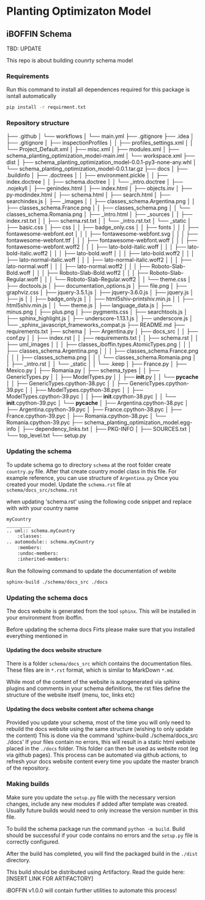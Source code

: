 # Planting Optimizaton Model
## iBOFFIN Schema



TBD: UPDATE

This repo is about building counrty schema model

### Requirements
Run this command to install all dependences required for this package is isntall automatically 
```sh
pip install -r requirment.txt
```

### Repository structure

├── .github
│   └── workflows
│       └── main.yml
├── .gitignore
├── .idea
│   ├── .gitignore
│   ├── inspectionProfiles
│   │   ├── profiles_settings.xml
│   │   └── Project_Default.xml
│   ├── misc.xml
│   ├── modules.xml
│   ├── schema_planting_optimization_model-main.iml
│   └── workspace.xml
├── dist
│   ├── schema_planting_optimization_model-0.0.1-py3-none-any.whl
│   └── schema_planting_optimization_model-0.0.1.tar.gz
├── docs
│   ├── .buildinfo
│   ├── .doctrees
│   │   ├── environment.pickle
│   │   ├── index.doctree
│   │   ├── schema.doctree
│   │   └── _intro.doctree
│   ├── .nojekyll
│   ├── genindex.html
│   ├── index.html
│   ├── objects.inv
│   ├── py-modindex.html
│   ├── schema.html
│   ├── search.html
│   ├── searchindex.js
│   ├── _images
│   │   ├── classes_schema.Argentina.png
│   │   ├── classes_schema.France.png
│   │   ├── classes_schema.png
│   │   └── classes_schema.Romania.png
│   ├── _intro.html
│   ├── _sources
│   │   ├── index.rst.txt
│   │   ├── schema.rst.txt
│   │   └── _intro.rst.txt
│   └── _static
│       ├── basic.css
│       ├── css
│       │   ├── badge_only.css
│       │   ├── fonts
│       │   │   ├── fontawesome-webfont.eot
│       │   │   ├── fontawesome-webfont.svg
│       │   │   ├── fontawesome-webfont.ttf
│       │   │   ├── fontawesome-webfont.woff
│       │   │   ├── fontawesome-webfont.woff2
│       │   │   ├── lato-bold-italic.woff
│       │   │   ├── lato-bold-italic.woff2
│       │   │   ├── lato-bold.woff
│       │   │   ├── lato-bold.woff2
│       │   │   ├── lato-normal-italic.woff
│       │   │   ├── lato-normal-italic.woff2
│       │   │   ├── lato-normal.woff
│       │   │   ├── lato-normal.woff2
│       │   │   ├── Roboto-Slab-Bold.woff
│       │   │   ├── Roboto-Slab-Bold.woff2
│       │   │   ├── Roboto-Slab-Regular.woff
│       │   │   └── Roboto-Slab-Regular.woff2
│       │   └── theme.css
│       ├── doctools.js
│       ├── documentation_options.js
│       ├── file.png
│       ├── graphviz.css
│       ├── jquery-3.5.1.js
│       ├── jquery-3.6.0.js
│       ├── jquery.js
│       ├── js
│       │   ├── badge_only.js
│       │   ├── html5shiv-printshiv.min.js
│       │   ├── html5shiv.min.js
│       │   └── theme.js
│       ├── language_data.js
│       ├── minus.png
│       ├── plus.png
│       ├── pygments.css
│       ├── searchtools.js
│       ├── sphinx_highlight.js
│       ├── underscore-1.13.1.js
│       ├── underscore.js
│       └── _sphinx_javascript_frameworks_compat.js
├── README.md
├── requirements.txt
├── schema
│   ├── Argentina.py
│   ├── docs_src
│   │   ├── conf.py
│   │   ├── index.rst
│   │   ├── requirements.txt
│   │   ├── schema.rst
│   │   ├── uml_images
│   │   │   ├── classes_iboffin.types.AtomicTypes.png
│   │   │   ├── classes_schema.Argentina.png
│   │   │   ├── classes_schema.France.png
│   │   │   ├── classes_schema.png
│   │   │   └── classes_schema.Romania.png
│   │   ├── _intro.rst
│   │   └── _static
│   │       └── .keep
│   ├── France.py
│   ├── Mexico.py
│   ├── Romania.py
│   ├── schema_types
│   │   ├── GenericTypes.py
│   │   ├── ModelTypes.py
│   │   ├── __init__.py
│   │   └── __pycache__
│   │       ├── GenericTypes.cpython-38.pyc
│   │       ├── GenericTypes.cpython-39.pyc
│   │       ├── ModelTypes.cpython-38.pyc
│   │       ├── ModelTypes.cpython-39.pyc
│   │       ├── __init__.cpython-38.pyc
│   │       └── __init__.cpython-39.pyc
│   └── __pycache__
│       ├── Argentina.cpython-38.pyc
│       ├── Argentina.cpython-39.pyc
│       ├── France.cpython-38.pyc
│       ├── France.cpython-39.pyc
│       ├── Romania.cpython-38.pyc
│       └── Romania.cpython-39.pyc
├── schema_planting_optimization_model.egg-info
│   ├── dependency_links.txt
│   ├── PKG-INFO
│   ├── SOURCES.txt
│   └── top_level.txt
└── setup.py

### Updating the schema
To update schema go to directory `schema` at the root folder create `country.py` file. After that create country model class in this file. For example reference, you can use structure of `Argentina.py` Once you created your model. Update the `schema.rst` file at `schema/docs_src/schema.rst` 

when updating 'schema.rst' using the following code snippet and replace with with your country name
```sh
myCountry
_________
.. uml:: schema.myCountry
    :classes:
.. automodule:: schema.myCountry
    :members:
    :undoc-members:
    :inherited-members:
```

Run the following command to update the documentation of webite 
```sh
sphinx-build ./schema/docs_src ./docs
```


### Updating the schema docs
The docs website is generated from the tool `sphinx`. This will be installed in your environment from iboffin.

Before updating the schema docs Firts please make sure that you installed everything mentioned in 

#### Updating the docs website structure
There is a folder `schema/docs_src` which contains the documentation files.
These files are in `*.rst` format, which is similar to MarkDown `*.md`.

While most of the content of the website is autogenerated via sphinx plugins and comments in your schema definitions, the rst files define the structure of the website itself (menu, toc, links etc)
#### Updating the docs website content after schema change
Provided you update your schema, most of the time you will only need to rebuild the docs website using the same structure (wishing to only update the content)
This is done via the command 'sphinx-build ./schema/docs_src ./docs'
If your files contain no errors, this will result in a static html webiste placed in the `./docs` folder.
This folder can then be used as website root (eg via github pages).
This process can be automated via github actions, to refresh your docs website content every time you update the master branch of the repository.

### Making builds

Make sure you update the `setup.py` file wiith the necessary version changes, include any new modules if added after template was created. Usually future builds would need to only increase the version number in this file.

To build the schema package run the command `python -m build`. Build should be successful if your code contains no errors and the `setup.py` file is correctly configured.

After the build has completed, you will find the packaged build in the `./dist` directory.

This build should be distributed using Artifactory. Read the guide here: [INSERT LINK FOR ARTIFACTORY]

iBOFFIN v1.0.0 will contain further utilities to automate this process!

